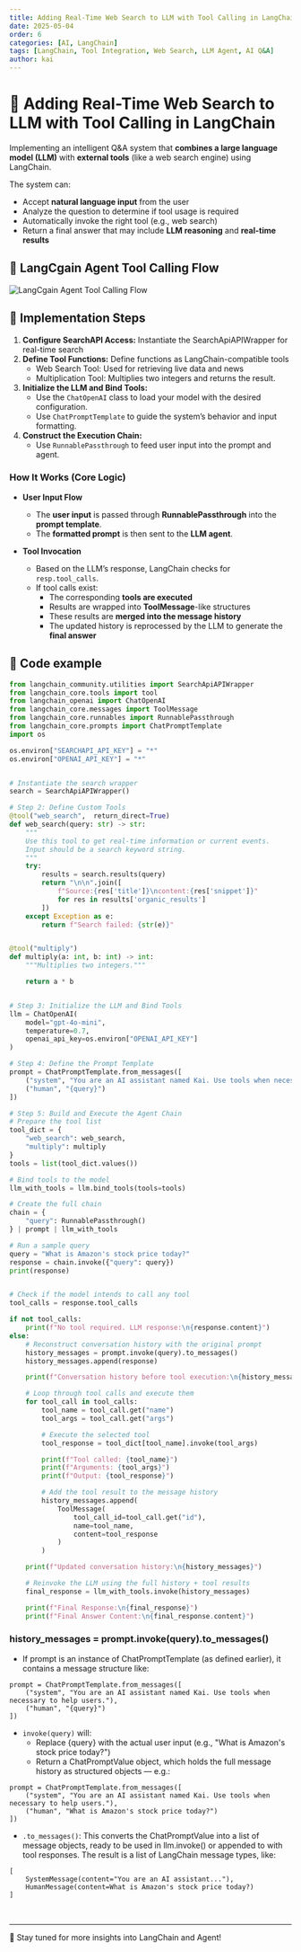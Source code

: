 ```yaml
---
title: Adding Real-Time Web Search to LLM with Tool Calling in LangChain
date: 2025-05-04
order: 6
categories: [AI, LangChain]
tags: [LangChain, Tool Integration, Web Search, LLM Agent, AI Q&A]
author: kai
---
```


# 🚀 Adding Real-Time Web Search to LLM with Tool Calling in LangChain
Implementing an intelligent Q&A system that **combines a large language model (LLM)**  with **external tools** (like a web search engine) using LangChain.

The system can:

- Accept **natural language input** from the user  
- Analyze the question to determine if tool usage is required  
- Automatically invoke the right tool (e.g., web search)  
- Return a final answer that may include **LLM reasoning** and **real-time results**


## 🔁 LangCgain Agent Tool Calling Flow
![LangCgain Agent Tool Calling Flow](/assets/img/posts/AI/LangChain/LangChainAgentToolCallingFlow.png)


## 🔧 Implementation Steps
1. **Configure SearchAPI Access:** Instantiate the SearchApiAPIWrapper for real-time search
2. **Define Tool Functions:** Define functions as LangChain-compatible tools
    - Web Search Tool: Used for retrieving live data and news
    - Multiplication Tool: Multiplies two integers and returns the result.
3. **Initialize the LLM and Bind Tools:**
    - Use the `ChatOpenAI` class to load your model with the desired configuration.
    - Use `ChatPromptTemplate` to guide the system’s behavior and input formatting.
4. **Construct the Execution Chain:**
    - Use `RunnablePassthrough` to feed user input into the prompt and agent.

### How It Works (Core Logic)

- **User Input Flow**
    - The **user input** is passed through **RunnablePassthrough** into the **prompt template**.
    - The **formatted prompt** is then sent to the **LLM agent**.

- **Tool Invocation**
    - Based on the LLM’s response, LangChain checks for `resp.tool_calls`.
    - If tool calls exist:
        - The corresponding **tools are executed**
        - Results are wrapped into **ToolMessage**-like structures
        - These results are **merged into the message history**
        - The updated history is reprocessed by the LLM to generate the **final answer**


## 👀 Code example

```python
from langchain_community.utilities import SearchApiAPIWrapper
from langchain_core.tools import tool
from langchain_openai import ChatOpenAI
from langchain_core.messages import ToolMessage
from langchain_core.runnables import RunnablePassthrough
from langchain_core.prompts import ChatPromptTemplate
import os

os.environ["SEARCHAPI_API_KEY"] = "*"
os.environ["OPENAI_API_KEY"] = "*"  


# Instantiate the search wrapper
search = SearchApiAPIWrapper()

# Step 2: Define Custom Tools
@tool("web_search",  return_direct=True)
def web_search(query: str) -> str:
    """
    Use this tool to get real-time information or current events.
    Input should be a search keyword string.
    """
    try:
        results = search.results(query)
        return "\n\n".join([
            f"Source:{res['title']}\ncontent:{res['snippet']}"
            for res in results['organic_results']
        ])
    except Exception as e:
        return f"Search failed: {str(e)}"


@tool("multiply")
def multiply(a: int, b: int) -> int:
    """Multiplies two integers."""

    return a * b


# Step 3: Initialize the LLM and Bind Tools
llm = ChatOpenAI(
    model="gpt-4o-mini",
    temperature=0.7,
    openai_api_key=os.environ["OPENAI_API_KEY"]
)

# Step 4: Define the Prompt Template
prompt = ChatPromptTemplate.from_messages([
    ("system", "You are an AI assistant named Kai. Use tools when necessary to help users."),
    ("human", "{query}")
])

# Step 5: Build and Execute the Agent Chain
# Prepare the tool list
tool_dict = {
    "web_search": web_search,
    "multiply": multiply
}
tools = list(tool_dict.values())

# Bind tools to the model
llm_with_tools = llm.bind_tools(tools=tools)

# Create the full chain
chain = {
    "query": RunnablePassthrough()
} | prompt | llm_with_tools

# Run a sample query
query = "What is Amazon's stock price today?"
response = chain.invoke({"query": query})
print(response)


# Check if the model intends to call any tool
tool_calls = response.tool_calls

if not tool_calls:
    print(f"No tool required. LLM response:\n{response.content}")
else:
    # Reconstruct conversation history with the original prompt
    history_messages = prompt.invoke(query).to_messages()
    history_messages.append(response)

    print(f"Conversation history before tool execution:\n{history_messages}")

    # Loop through tool calls and execute them
    for tool_call in tool_calls:
        tool_name = tool_call.get("name")
        tool_args = tool_call.get("args")

        # Execute the selected tool
        tool_response = tool_dict[tool_name].invoke(tool_args)

        print(f"Tool called: {tool_name}")
        print(f"Arguments: {tool_args}")
        print(f"Output: {tool_response}")

        # Add the tool result to the message history
        history_messages.append(
            ToolMessage(
                tool_call_id=tool_call.get("id"),
                name=tool_name,
                content=tool_response
            )
        )

    print(f"Updated conversation history:\n{history_messages}")

    # Reinvoke the LLM using the full history + tool results
    final_response = llm_with_tools.invoke(history_messages)

    print(f"Final Response:\n{final_response}")
    print(f"Final Answer Content:\n{final_response.content}")
```

### history_messages = prompt.invoke(query).to_messages()
- If prompt is an instance of ChatPromptTemplate (as defined earlier), it contains a message structure like:
```text
prompt = ChatPromptTemplate.from_messages([
    ("system", "You are an AI assistant named Kai. Use tools when necessary to help users."),
    ("human", "{query}")
])
```
- `invoke(query)` will:
    - Replace {query} with the actual user input (e.g., "What is Amazon's stock price today?")
    - Return a ChatPromptValue object, which holds the full message history as structured objects — e.g.:
```text
prompt = ChatPromptTemplate.from_messages([
    ("system", "You are an AI assistant named Kai. Use tools when necessary to help users."),
    ("human", "What is Amazon's stock price today?")
])
``` 
- `.to_messages()`: This converts the ChatPromptValue into a list of message objects, ready to be used in llm.invoke() or appended to with tool responses. The result is a list of LangChain message types, like:
```text
[
    SystemMessage(content="You are an AI assistant..."),
    HumanMessage(content=What is Amazon's stock price today?)
]
``` 








<br>




---

🚀 Stay tuned for more insights into LangChain and Agent!



